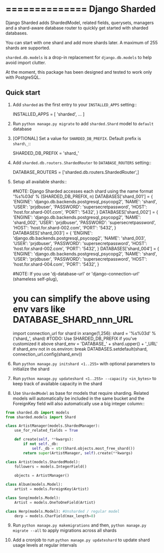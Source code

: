 ==============
Django Sharded
==============

Django Sharded adds ShardedModel, related fields, querysets, managers and
a shard-aware database router to quickly get started with sharded databases.

You can start with one shard and add more shards later. A maximum of 255 shards are supported.

`sharded.db.models` is a drop-in replacement for `django.db.models` to help avoid import clutter.

At the moment, this package has been designed and tested to work only with PostgreSQL.

Quick start
-----------

1. Add `sharded` as the first entry to your `INSTALLED_APPS` setting::

    INSTALLED_APPS = [
        'sharded',
        ...
    ]

2. Run `python manage.py migrate` to add `sharded.Shard` model to `default` database

3. [OPTIONAL] Set a value for `SHARDED_DB_PREFIX`. Default prefix is `shard\_`::

    SHARDED_DB_PREFIX = 'shard_'

4. Add `sharded.db.routers.ShardedRouter` to `DATABASE_ROUTERS` setting::

    DATABASE_ROUTERS = ['sharded.db.routers.ShardedRouter',]

5. Setup all available shards::

    #NOTE: Django Sharded accesses each shard using the name format '%s%03d' % (SHARDED_DB_PREFIX, n)
    DATABASES['shard_001'] = {
        'ENGINE': 'django.db.backends.postgresql_psycopg2',
        'NAME': 'shard',
        'USER': 'prjdbuser',
        'PASSWORD': 'supersecretpassword',
        'HOST': 'host.for.shard-001.com',
        'PORT': '5432',
    }
    DATABASES['shard_002'] = {
        'ENGINE': 'django.db.backends.postgresql_psycopg2',
        'NAME': 'shard_002',
        'USER': 'prjdbuser',
        'PASSWORD': 'supersecretpassword',
        'HOST': 'host.for.shard-002.com',
        'PORT': '5432',
    }
    DATABASES['shard_003'] = {
        'ENGINE': 'django.db.backends.postgresql_psycopg2',
        'NAME': 'shard_003',
        'USER': 'prjdbuser',
        'PASSWORD': 'supersecretpassword',
        'HOST': 'host.for.shard-002.com',
        'PORT': '5432',
    }
    DATABASES['shard_004'] = {
        'ENGINE': 'django.db.backends.postgresql_psycopg2',
        'NAME': 'shard',
        'USER': 'prjdbuser',
        'PASSWORD': 'supersecretpassword',
        'HOST': 'host.for.shard-004.com',
        'PORT': '5432',
    }
    
    #NOTE: If you use 'dj-database-url' or 'django-connection-url' (shameless self-plug),
    #      you can simplify the above using env vars like DATABASE_SHARD_nnn_URL
    import connection_url
    for shard in xrange(1,256):
        shard = '%s%03d' % ('shard_', shard) #TODO: Use SHARDED_DB_PREFIX if you've customized it above
        shard_env = 'DATABASE_' + shard.upper() + '_URL'
        if shard_env not in os.environ:
            break
        DATABASES.setdefault(shard, connection_url.config(shard_env))

6. Run `python manage.py initshard <1..255>` with optional parameters to initialize the shard

7. Run `python manage.py updateshard <1..255> --capacity <in_bytes>` to keep track of available capacity in the shard

8. Use `ShardedModel` as base for models that require sharding. Related models will automatically be included in the same bucket and the ForeignKey field will also automatically use a big integer column::

```python
from sharded.db import models
from sharded.models import Shard

class ArtistManager(models.ShardedManager):
    use_for_related_fields = True

    def create(self, **kwargs):
        if not self._db:
            self._db = str(Shard.objects.most_free_shard())
        return super(ArtistManager, self).create(**kwargs)

class Artist(models.ShardedModel):
    followers = models.IntegerField()
    
    objects = ArtistManager()

class Album(models.Model):
    artist = models.ForeignKey(Artist)

class Song(models.Model):
    Artist = models.OneToOneField(Artist)

class Herp(models.Model): #Unsharded / regular model
    derp = models.CharField(max_length=8)
```

9. Run `python manage.py makemigrations` and then, `python manage.py migrate --all` to apply migrations across all shards

10. Add a cronjob to run `python manage.py updateshard` to update shard usage levels at regular intervals
